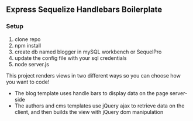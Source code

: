 ## Express Sequelize Handlebars Boilerplate

### Setup

1. clone repo
2. npm install
3. create db named blogger in mySQL workbench or SequelPro
4. update the config file with your sql credentials
5. node server.js

This project renders views in two different ways so you can choose how you want to code!

- The blog template uses handle bars to display data on the page server-side
- The authors and cms templates use jQuery ajax to retrieve data on the client, and then builds the view with jQuery dom manipulation

